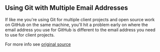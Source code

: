## Using Git with Multiple Email Addresses
If like me you're using Git for multiple client projects and open source work on GitHub on the same machine, you'll hit a problem early on where the email address you use for GitHub is different to the email address you need to use for client projects.

For more info see [original source](https://www.kevinkuszyk.com/2018/12/10/git-tips-6-using-git-with-multiple-email-addresses/)
